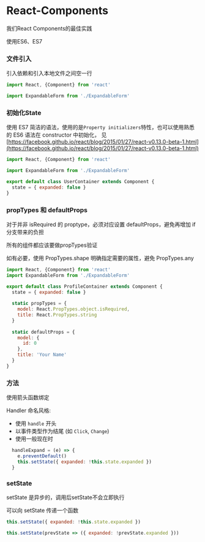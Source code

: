 # React-Components
我们React Components的最佳实践

使用ES6、ES7

### 文件引入

引入依赖和引入本地文件之间空一行
```javascript
import React, {Component} from 'react'

import ExpandableForm from './ExpandableForm'
```

### 初始化State

使用 ES7 简洁的语法，使用的是```Property initializers```特性，也可以使用熟悉的 ES6 语法在 constructor 中初始化，
见[https://facebook.github.io/react/blog/2015/01/27/react-v0.13.0-beta-1.html](https://facebook.github.io/react/blog/2015/01/27/react-v0.13.0-beta-1.html)

```javascript
import React, {Component} from 'react'

import ExpandableForm from './ExpandableForm'

export default class UserContainer extends Component {
  state = { expanded: false }
}
```

### propTypes 和 defaultProps

对于并非 isRequired 的 proptype，必须对应设置 defaultProps，避免再增加 if 分支带来的负担

所有的组件都应该要做propTypes验证

如有必要，使用 PropTypes.shape 明确指定需要的属性，避免 PropTypes.any

```javascript
import React, {Component} from 'react'
import ExpandableForm from './ExpandableForm'

export default class ProfileContainer extends Component {
  state = { expanded: false }
 
  static propTypes = {
    model: React.PropTypes.object.isRequired,
    title: React.PropTypes.string
  }
 
  static defaultProps = {
    model: {
      id: 0
    },
    title: 'Your Name'
  }
}
```
  
### 方法

使用箭头函数绑定

Handler 命名风格:

- 使用 `handle` 开头
- 以事件类型作为结尾 (如 `Click`, `Change`)
- 使用一般现在时

```javascript
  handleExpand = (e) => {
    e.preventDefault()
    this.setState({ expanded: !this.state.expanded })
  }
```


### setState

setState 是异步的，调用后setState不会立即执行

可以向 setState 传递一个函数

```javascript
this.setState({ expanded: !this.state.expanded })
```

```javascript
this.setState(prevState => ({ expanded: !prevState.expanded }))
```






















